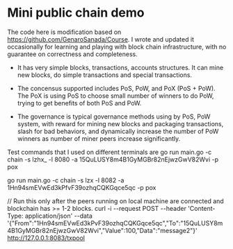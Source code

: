 # Mini public chain demo 

The code here is modification based on https://github.com/GenaroSanada/Course. I wrote and updated it occasionally for learning and playing with block chain infrastructure, with no guarantee on correctness and completeness.

*   It has very simple blocks, transactions, accounts structures. It can mine new blocks, do simple transactions and special transactions.

*   The concensus supported includes PoS, PoW, and PoX (PoS + PoW). The PoX is using PoS to choose small number of winners to do PoW, trying to get benefits of both PoS and PoW.

*   The governance is typical governance methods using by PoS, PoW system, with reward for mining new blocks and packaging transactions, slash for bad behaviors, and dynamically increase the number of PoW winners as number of miner peers increase significantly.

Test commands that I used on different terminals are
go run main.go -c chain -s lzhx_ -l 8080 -a 15QuLUSY8m4B1GyMGBr82nEjwzGwV82Wvi -p pox

go run main.go  -c chain -s lzx -l 8082 -a 1Hn94smEVwEd3kPfvF39ozhqCQKGqce5qc -p pox

// Run this only after the peers running on local machine are connected and blockchain has >= 1-2 blocks.
curl -i --request POST --header 'Content-Type: application/json' --data '{"From":"1Hn94smEVwEd3kPvF39ozhqCQKGqce5qc","To":"15QuLUSY8m4B1GyMGBr82nEjwzGwV82Wvi","Value":100,"Data":"message2"}' http://127.0.0.1:8083/txpool 
